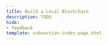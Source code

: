 ```yaml
---
title: Build a Local Blockchain
description: TODO
hide: 
- feedback
template: subsection-index-page.html
---
```

